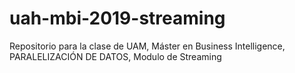 # uah-mbi-2019-streaming
Repositorio para la clase de UAM, Máster en Business Intelligence, PARALELIZACIÓN DE DATOS, Modulo de Streaming 
